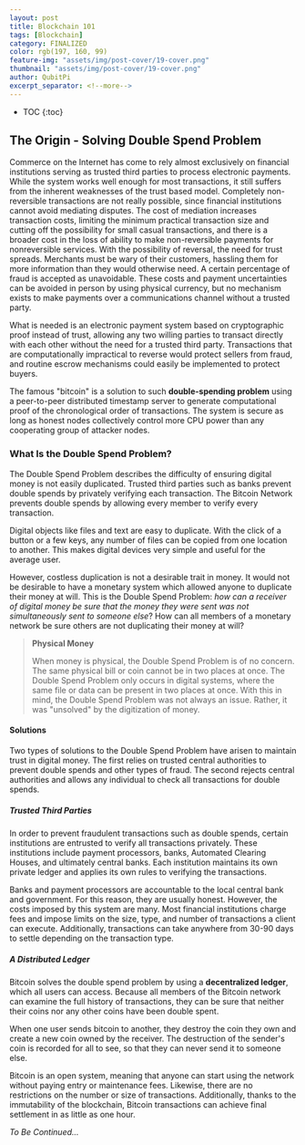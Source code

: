 ```yaml
---
layout: post
title: Blockchain 101
tags: [Blockchain]
category: FINALIZED
color: rgb(197, 160, 99)
feature-img: "assets/img/post-cover/19-cover.png"
thumbnail: "assets/img/post-cover/19-cover.png"
author: QubitPi
excerpt_separator: <!--more-->
---
```



<!--more-->

* TOC
{:toc}


The Origin - Solving Double Spend Problem
-----------------------------------------

Commerce on the Internet has come to rely almost exclusively on financial institutions serving as trusted third parties
to process electronic payments. While the system works well enough for most transactions, it still suffers from the 
inherent weaknesses of the trust based model. Completely non-reversible transactions are not really possible, since 
financial institutions cannot avoid mediating disputes. The cost of mediation increases transaction costs, limiting the
minimum practical transaction size and cutting off the possibility for small casual transactions,
and there is a broader cost in the loss of ability to make non-reversible payments for nonreversible
services. With the possibility of reversal, the need for trust spreads. Merchants must
be wary of their customers, hassling them for more information than they would otherwise need.
A certain percentage of fraud is accepted as unavoidable. These costs and payment uncertainties
can be avoided in person by using physical currency, but no mechanism exists to make payments
over a communications channel without a trusted party.

What is needed is an electronic payment system based on cryptographic proof instead of trust,
allowing any two willing parties to transact directly with each other without the need for a trusted
third party. Transactions that are computationally impractical to reverse would protect sellers
from fraud, and routine escrow mechanisms could easily be implemented to protect buyers.

The famous "bitcoin" is a solution to such **double-spending problem** using a peer-to-peer distributed
timestamp server to generate computational proof of the chronological order of transactions. The
system is secure as long as honest nodes collectively control more CPU power than any
cooperating group of attacker nodes.

### What Is the Double Spend Problem?

The Double Spend Problem describes the difficulty of ensuring digital money is not easily duplicated. Trusted third
parties such as banks prevent double spends by privately verifying each transaction. The Bitcoin Network prevents double
spends by allowing every member to verify every transaction.

Digital objects like files and text are easy to duplicate. With the click of a button or a few keys, any number of files
can be copied from one location to another. This makes digital devices very simple and useful for the average user.

However, costless duplication is not a desirable trait in money. It would not be desirable to have a monetary system
which allowed anyone to duplicate their money at will. This is the Double Spend Problem: _how can a receiver of digital
money be sure that the money they were sent was not simultaneously sent to someone else_? How can all members of a
monetary network be sure others are not duplicating their money at will?

> **Physical Money**
> 
> When money is physical, the Double Spend Problem is of no concern. The same physical bill or coin cannot be in two
> places at once. The Double Spend Problem only occurs in digital systems, where the same file or data can be present in
> two places at once. With this in mind, the Double Spend Problem was not always an issue. Rather, it was "unsolved" by
> the digitization of money.

#### Solutions

Two types of solutions to the Double Spend Problem have arisen to maintain trust in digital money. The first relies on
trusted central authorities to prevent double spends and other types of fraud. The second rejects central authorities
and allows any individual to check all transactions for double spends.

##### Trusted Third Parties

In order to prevent fraudulent transactions such as double spends, certain institutions are entrusted to verify all
transactions privately. These institutions include payment processors, banks, Automated Clearing Houses, and ultimately
central banks. Each institution maintains its own private ledger and applies its own rules to verifying the
transactions.

Banks and payment processors are accountable to the local central bank and government. For this reason, they are usually
honest. However, the costs imposed by this system are many. Most financial institutions charge fees and impose limits on
the size, type, and number of transactions a client can execute. Additionally, transactions can take anywhere from 30-90
days to settle depending on the transaction type.

##### A Distributed Ledger

Bitcoin solves the double spend problem by using a **decentralized ledger**, which all users can access. Because all
members of the Bitcoin network can examine the full history of transactions, they can be sure that neither their coins
nor any other coins have been double spent.

When one user sends bitcoin to another, they destroy the coin they own and create a new coin owned by the receiver. The
destruction of the sender's coin is recorded for all to see, so that they can never send it to someone else.

Bitcoin is an open system, meaning that anyone can start using the network without paying entry or maintenance fees.
Likewise, there are no restrictions on the number or size of transactions. Additionally, thanks to the immutability of
the blockchain, Bitcoin transactions can achieve final settlement in as little as one hour.

_To Be Continued..._